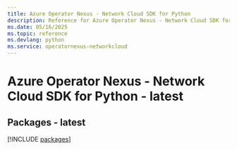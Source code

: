 ```yaml
---
title: Azure Operator Nexus - Network Cloud SDK for Python
description: Reference for Azure Operator Nexus - Network Cloud SDK for Python
ms.date: 05/16/2025
ms.topic: reference
ms.devlang: python
ms.service: operatornexus-networkcloud
---
```

# Azure Operator Nexus - Network Cloud SDK for Python - latest
## Packages - latest
[!INCLUDE [packages](operator-nexus---network-cloud-index.md)]